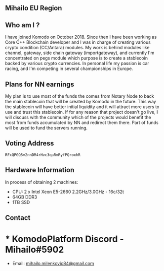 ## Mihailo EU Region

## Who am I ?

I have joined Komodo on October 2018. Since then I have been working as Core C++ Blockchain developer and I was in charge of creating various crypto condition (CC/Antara) modules. My work is behind modules like channel, gateway, side chain gateway (importgateway), and currently I'm concentrated on pegs module which purpose is to create a stablecoin backed by various crypto currencies.
In personal life my passion is car racing, and I'm competing in several championships in Europe. 

## Plans for NN earnings

My plan is to use most of the funds the comes from Notary Node to back the main stablecoin that will be created by Komodo in the future. This way the stablecoin will have better initial liquidity and it will attract more users to use and trust this stablecoin. If for any reason that project doesn't go live, I will discuss with the community which of the projects would benefit the most from funds accumulated by NN and redirect them there. Part of funds will be used to fund the servers running.
 
## Voting Address

`RFxQPGQ5v2nnDM4rHvc3qaRmRyfPQroxhR`

## Hardware Information

In process of obtaining 2 machines:

- CPU: 2 x Intel Xeon E5-2660 2.2GHz/3.0GHz - 16c/32t
- 64GB DDR3
- 1TB SSD

## Contact
# * KomodoPlatform Discord - Mihailo#5902
 * Email: mihailo.milenkovic84@gmail.com
